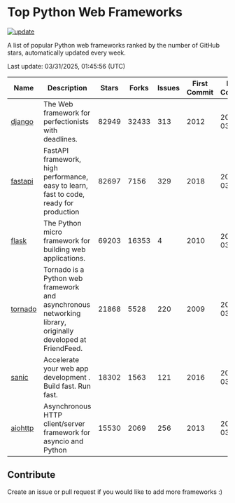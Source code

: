 # Top Python Web Frameworks

[![update](https://github.com/sunnysid3up/python-web-frameworks/actions/workflows/update.yml/badge.svg)](https://github.com/sunnysid3up/python-web-frameworks/actions/workflows/update.yml)

A list of popular Python web frameworks ranked by the number of GitHub stars, automatically updated every week.

Last update: 03/31/2025, 01:45:56 (UTC)

| Name          | Description          | Stars                     | Forks          | Issues               | First Commit        | Last Commit         |
|---------------|----------------------|---------------------------|----------------|----------------------|---------------------|---------------------|
| [django](https://github.com/django/django) | The Web framework for perfectionists with deadlines. | 82949 | 32433 | 313 | 2012 | 2025-03-31 |
| [fastapi](https://github.com/fastapi/fastapi) | FastAPI framework, high performance, easy to learn, fast to code, ready for production | 82697 | 7156 | 329 | 2018 | 2025-03-31 |
| [flask](https://github.com/pallets/flask) | The Python micro framework for building web applications. | 69203 | 16353 | 4 | 2010 | 2025-03-31 |
| [tornado](https://github.com/tornadoweb/tornado) | Tornado is a Python web framework and asynchronous networking library, originally developed at FriendFeed. | 21868 | 5528 | 220 | 2009 | 2025-03-30 |
| [sanic](https://github.com/sanic-org/sanic) |  Accelerate your web app development . Build fast. Run fast. | 18302 | 1563 | 121 | 2016 | 2025-03-30 |
| [aiohttp](https://github.com/aio-libs/aiohttp) | Asynchronous HTTP client/server framework for asyncio and Python | 15530 | 2069 | 256 | 2013 | 2025-03-30 |

## Contribute 

Create an issue or pull request if you would like to add more frameworks :)